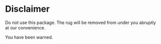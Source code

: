 # Disclaimer
Do not use this package. The rug will be removed from under you abruptly at our convenience.

You have been warned.